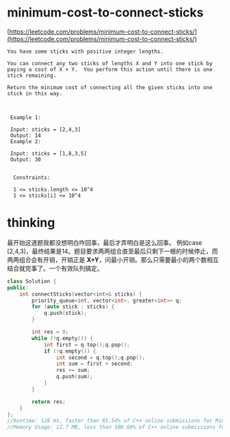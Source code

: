 # minimum-cost-to-connect-sticks

[https://leetcode.com/problems/minimum-cost-to-connect-sticks/](https://leetcode.com/problems/minimum-cost-to-connect-sticks/)

```
You have some sticks with positive integer lengths.

You can connect any two sticks of lengths X and Y into one stick by paying a cost of X + Y.  You perform this action until there is one stick remaining.

Return the minimum cost of connecting all the given sticks into one stick in this way.



 Example 1:

 Input: sticks = [2,4,3]
 Output: 14
 Example 2:

 Input: sticks = [1,8,3,5]
 Output: 30


  Constraints:

  1 <= sticks.length <= 10^4
  1 <= sticks[i] <= 10^4

```

# thinking

最开始这道题我都没想明白咋回事，最后才弄明白是这么回事。
例如case [2,4,3]，最终结果是14。题目要求两两组合直至最后只剩下一根的时候停止，而两两组合会有开销，开销正是 **X+Y**，问最小开销。那么只需要最小的两个数相互结合就完事了。一个有效队列搞定。

```c++
class Solution {
public:
    int connectSticks(vector<int>& sticks) {
        priority_queue<int, vector<int>, greater<int>> q;
        for (auto stick : sticks) {
            q.push(stick);
        }

        int res = 0;
        while (!q.empty()) {
            int first = q.top();q.pop();
            if (!q.empty()) {
                int second = q.top();q.pop();
                int sum = first + second;
                res += sum;
                q.push(sum);
            }
        }

        return res;
    }
};
//Runtime: 128 ms, faster than 65.54% of C++ online submissions for Minimum Cost to Connect Sticks.
//Memory Usage: 12.7 MB, less than 100.00% of C++ online submissions for Minimum Cost to Connect Sticks.
```
